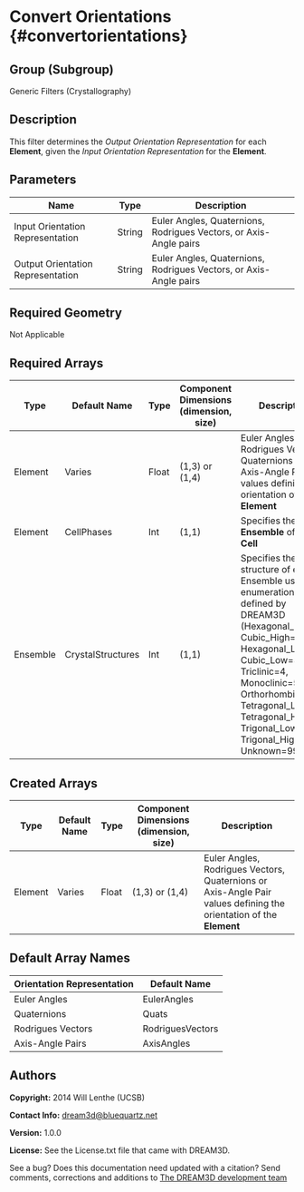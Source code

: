 Convert Orientations {#convertorientations}
=======

## Group (Subgroup) ##
Generic Filters (Crystallography)

## Description ##

This filter determines the _Output Orientation Representation_ for each **Element**, given the _Input Orientation Representation_ for the **Element**.

## Parameters ##
| Name             | Type | Description |
|------------------|------|---------|
| Input Orientation Representation | String | Euler Angles, Quaternions, Rodrigues Vectors, or Axis-Angle pairs |
| Output Orientation Representation | String | Euler Angles, Quaternions, Rodrigues Vectors, or Axis-Angle pairs |

## Required Geometry ##
Not Applicable

## Required Arrays ##
| Type | Default Name | Type | Component Dimensions (dimension, size) | Description |
|------|--------------|-------------|---------|-----|
| Element     | Varies            | Float | (1,3) or (1,4) | Euler Angles, Rodrigues Vectors, Quaternions or Axis-Angle Pair values defining the orientation of the **Element** |
| Element     | CellPhases            | Int | (1,1) | Specifies the **Ensemble** of the **Cell** |
| Ensemble | CrystalStructures | Int | (1,1) | Specifies the crystal structure of each Ensemble using an enumeration defined by DREAM3D (Hexagonal_High=0, Cubic_High=1, Hexagonal_Low=2, Cubic_Low=3, Triclinic=4, Monoclinic=5, Orthorhombic=6, Tetragonal_Low=7, Tetragonal_High=8, Trigonal_Low=9, Trigonal_High=10, Unknown=999) |

## Created Arrays ##
| Type | Default Name | Type | Component Dimensions (dimension, size) | Description |
|------|--------------|-------------|---------|-----|
| Element     | Varies            | Float | (1,3) or (1,4) | Euler Angles, Rodrigues Vectors, Quaternions or Axis-Angle Pair values defining the orientation of the **Element** |

## Default Array Names ##
| Orientation Representation | Default Name     |
|----------------------------|------------------|
| Euler Angles               | EulerAngles      |
| Quaternions                | Quats            |
| Rodrigues Vectors          | RodriguesVectors |
| Axis-Angle Pairs           | AxisAngles       |


## Authors ##

**Copyright:** 2014 Will Lenthe (UCSB)

**Contact Info:** dream3d@bluequartz.net

**Version:** 1.0.0

**License:**  See the License.txt file that came with DREAM3D.



See a bug? Does this documentation need updated with a citation? Send comments, corrections and additions to [The DREAM3D development team](mailto:dream3d@bluequartz.net?subject=Documentation%20Correction)

